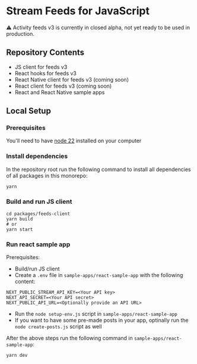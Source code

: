 # Stream Feeds for JavaScript

⚠️ Activity feeds v3 is currently in closed alpha, not yet ready to be used in production.

## Repository Contents

- JS client for feeds v3
- React hooks for feeds v3
- React Native client for feeds v3 (coming soon)
- React client for feeds v3 (coming soon)
- React and React Native sample apps

## Local Setup

### Prerequisites

You'll need to have [node 22](https://nodejs.org/en/download) installed on your computer

### Install dependencies

In the repository root run the following command to install all dependencies of all packages in this monorepo:

```
yarn
```

### Build and run JS client

```
cd packages/feeds-client
yarn build
# or
yarn start
```

### Run react sample app

Prerequisites:

- Build/run JS client
- Create a `.env` file in `sample-apps/react-sample-app` with the following content:

```
NEXT_PUBLIC_STREAM_API_KEY=<Your API key>
NEXT_API_SECRET=<Your API secret>
NEXT_PUBLIC_API_URL=<Optionally provide an API URL>
```

- Run the `node setup-env.js` script in `sample-apps/react-sample-app`
- If you want to have some pre-made posts in your app, optinally run the `node create-posts.js` script as well

After the above steps run the following command in `sample-apps/react-sample-app`:

```
yarn dev
```
